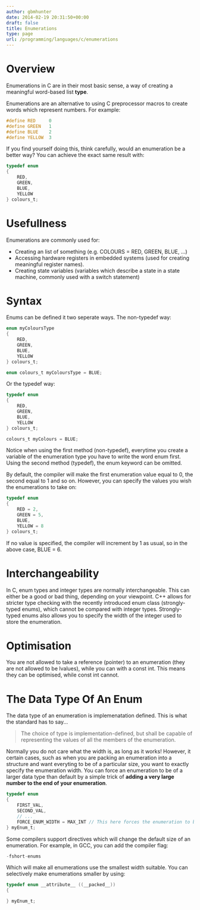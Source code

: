 ```yaml
---
author: gbmhunter
date: 2014-02-19 20:31:50+00:00
draft: false
title: Enumerations
type: page
url: /programming/languages/c/enumerations
---
```


# Overview

Enumerations in C are in their most basic sense, a way of creating a meaningful word-based list **type**.

Enumerations are an alternative to using C preprocessor macros to create words which represent numbers. For example:

```c
#define RED   	0
#define GREEN 	1
#define BLUE	2
#define YELLOW	3
```    

If you find yourself doing this, think carefully, would an enumeration be a better way? You can achieve the exact same result with:

```c   
typedef enum
{
    RED,
    GREEN,
    BLUE,
    YELLOW
} colours_t;
``` 

# Usefullness

Enumerations are commonly used for:

* Creating an list of something (e.g. COLOURS = RED, GREEN, BLUE, ...)
* Accessing hardware registers in embedded systems (used for creating meaningful register names).
* Creating state variables (variables which describe a state in a state machine, commonly used with a switch statement)

# Syntax

Enums can be defined it two seperate ways. The non-typedef way:

```c  
enum myColoursType
{
    RED,
    GREEN,
    BLUE,
    YELLOW
} colours_t;

enum colours_t myColoursType = BLUE;
```    

Or the typedef way:
   
```c  
typedef enum
{
    RED,
    GREEN,
    BLUE,
    YELLOW
} colours_t;

colours_t myColours = BLUE;
```

Notice when using the first method (non-typedef), everytime you create a variable of the enumeration type you have to write the word enum first. Using the second method (typedef), the enum keyword can be omitted.

By default, the compiler will make the first enumeration value equal to 0, the second equal to 1 and so on. However, you can specify the values you wish the enumerations to take on:

```c    
typedef enum
{
    RED = 2,
    GREEN = 5,
    BLUE,
    YELLOW = 8
} colours_t;
```    

If no value is specified, the compiler will increment by 1 as usual, so in the above case, BLUE = 6.

# Interchangeability

In C, enum types and integer types are normally interchangeable. This can either be a good or bad thing, depending on your viewpoint. C++ allows for stricter type checking with the recently introduced enum class (strongly-typed enums), which cannot be compared with integer types. Strongly-typed enums also allows you to specify the width of the integer used to store the enumeration.

# Optimisation

You are not allowed to take a reference (pointer) to an enumeration (they are not allowed to be lvalues), while you can with a const int. This means they can be optimised, while const int cannot.

# The Data Type Of An Enum

The data type of an enumeration is implemenatation defined. This is what the standard has to say...

<blockquote>The choice of type is implementation-defined, but shall be capable of representing the values of all the members of the enumeration.</blockquote>

Normally you do not care what the width is, as long as it works! However, it certain cases, such as when you are packing an enumeration into a structure and want everyting to be of a particular size, you want to exactly specify the enumeration width. You can force an enumeration to be of a larger data type than default by a simple trick of **adding a very large number to the end of your enumeration**.

```c    
typedef enum
{
    FIRST_VAL,
    SECOND_VAL,
    // ...
    FORCE_ENUM_WIDTH = MAX_INT // This here forces the enumeration to be at least a particular width
} myEnum_t;
```    

Some compilers support directives which will change the default size of an enumeration. For example, in GCC, you can add the compiler flag:
	
```c    
-fshort-enums
```    

Which will make all enumerations use the smallest width suitable. You can selectively make enumerations smaller by using:

```c    
typedef enum __attribute__ ((__packed__))
{

} myEnum_t;
```  
